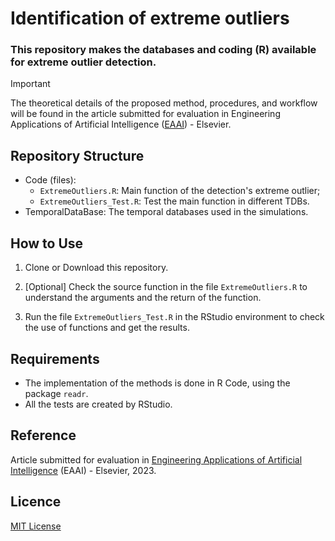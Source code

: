 # **Identification of extreme outliers**

### This repository makes the databases and coding (R) available for extreme outlier detection.

> [!IMPORTANT]
> The theoretical details of the proposed method, procedures, and workflow will be found in the article submitted for evaluation in Engineering Applications of Artificial Intelligence ([EAAI](https://www.sciencedirect.com/journal/engineering-applications-of-artificial-intelligence)) - Elsevier.

## Repository Structure

- Code (files):
  * `ExtremeOutliers.R`: Main function of the detection's extreme outlier;
  * `ExtremeOutliers_Test.R`: Test the main function in different TDBs.
- TemporalDataBase: The temporal databases used in the simulations. 

## How to Use

1. Clone or Download this repository. 

2. [Optional] Check the source function in the file `ExtremeOutliers.R` to understand the arguments and the return of the function.  

3. Run the file `ExtremeOutliers_Test.R` in the RStudio environment to check the use of functions and get the results. 

## Requirements

- The implementation of the methods is done in R Code, using the package `readr`.
- All the tests are created by RStudio.

## Reference

Article submitted for evaluation in [Engineering Applications of Artificial Intelligence](https://www.sciencedirect.com/journal/engineering-applications-of-artificial-intelligence) (EAAI) - Elsevier, 2023.

## Licence

[MIT License](https://opensource.org/licenses/mit-license.php)
